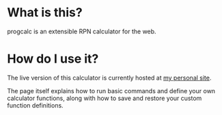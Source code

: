 # What is this?

progcalc is an extensible RPN calculator for the web.

# How do I use it?

The live version of this calculator is currently hosted at 
[my personal site](https://kidneybone.com/progcalc).

The page itself explains how to run basic commands and define your own
calculator functions, along with how to save and restore your custom function
definitions.
